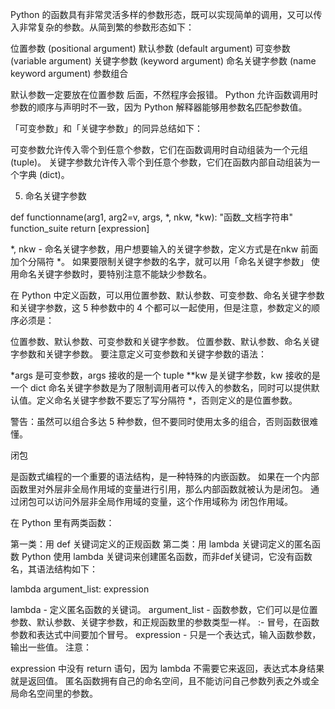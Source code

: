Python 的函数具有非常灵活多样的参数形态，既可以实现简单的调用，又可以传入非常复杂的参数。从简到繁的参数形态如下：

位置参数 (positional argument)
默认参数 (default argument)
可变参数 (variable argument)
关键字参数 (keyword argument)
命名关键字参数 (name keyword argument)
参数组合

默认参数一定要放在位置参数 后面，不然程序会报错。
Python 允许函数调用时参数的顺序与声明时不一致，因为 Python 解释器能够用参数名匹配参数值。

「可变参数」和「关键字参数」的同异总结如下：

可变参数允许传入零个到任意个参数，它们在函数调用时自动组装为一个元组 (tuple)。
关键字参数允许传入零个到任意个参数，它们在函数内部自动组装为一个字典 (dict)。

5. 命名关键字参数

def functionname(arg1, arg2=v, args, *, nkw, *kw):
       "函数_文档字符串"
       function_suite
       return [expression]

*, nkw - 命名关键字参数，用户想要输入的关键字参数，定义方式是在nkw 前面加个分隔符 *。
如果要限制关键字参数的名字，就可以用「命名关键字参数」
使用命名关键字参数时，要特别注意不能缺少参数名。

在 Python 中定义函数，可以用位置参数、默认参数、可变参数、命名关键字参数和关键字参数，这 5 种参数中的 4 个都可以一起使用，但是注意，参数定义的顺序必须是：

位置参数、默认参数、可变参数和关键字参数。
位置参数、默认参数、命名关键字参数和关键字参数。
要注意定义可变参数和关键字参数的语法：

*args 是可变参数，args 接收的是一个 tuple
**kw 是关键字参数，kw 接收的是一个 dict
命名关键字参数是为了限制调用者可以传入的参数名，同时可以提供默认值。定义命名关键字参数不要忘了写分隔符 *，否则定义的是位置参数。

警告：虽然可以组合多达 5 种参数，但不要同时使用太多的组合，否则函数很难懂。


闭包

是函数式编程的一个重要的语法结构，是一种特殊的内嵌函数。
如果在一个内部函数里对外层非全局作用域的变量进行引用，那么内部函数就被认为是闭包。
通过闭包可以访问外层非全局作用域的变量，这个作用域称为 闭包作用域。

在 Python 里有两类函数：

第一类：用 def 关键词定义的正规函数
第二类：用 lambda 关键词定义的匿名函数
Python 使用 lambda 关键词来创建匿名函数，而非def关键词，它没有函数名，其语法结构如下：

lambda argument_list: expression

lambda - 定义匿名函数的关键词。
argument_list - 函数参数，它们可以是位置参数、默认参数、关键字参数，和正规函数里的参数类型一样。
:- 冒号，在函数参数和表达式中间要加个冒号。
expression - 只是一个表达式，输入函数参数，输出一些值。
注意：

expression 中没有 return 语句，因为 lambda 不需要它来返回，表达式本身结果就是返回值。
匿名函数拥有自己的命名空间，且不能访问自己参数列表之外或全局命名空间里的参数。
